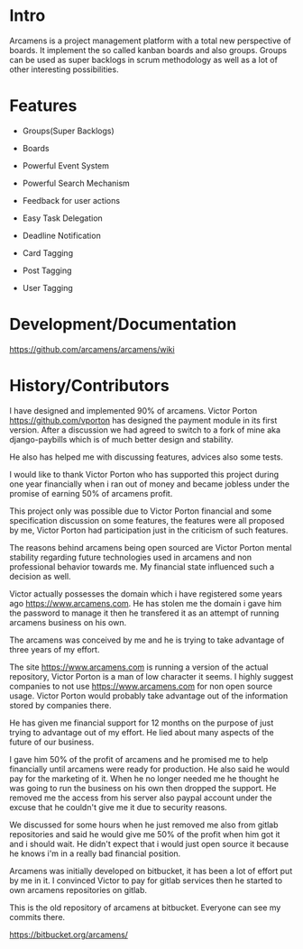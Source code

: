 # Intro

Arcamens is a project management platform with a total new perspective of boards. It implement the so called
kanban boards and also groups. Groups can be used as super backlogs in scrum methodology as well as a lot of
other interesting possibilities.

# Features

* Groups(Super Backlogs)

* Boards

* Powerful Event System

* Powerful Search Mechanism

* Feedback for user actions

* Easy Task Delegation

* Deadline Notification

* Card Tagging 

* Post Tagging

* User Tagging

# Development/Documentation

https://github.com/arcamens/arcamens/wiki

# History/Contributors

I have designed and implemented 90% of arcamens. Victor Porton https://github.com/vporton 
has designed the payment module in its first version. After a discussion we had agreed to switch to
a fork of mine aka django-paybills which is of much better design and stability. 

He also has helped me with discussing features, advices also some tests.

I would like to thank Victor Porton who has supported this project during one year 
financially when i ran out of money and became jobless under the promise of earning 50% of arcamens profit. 

This project only was possible due to Victor Porton financial and some specification discussion on
some features, the features were all proposed by me, Victor Porton had participation just in the criticism of such
features. 

The reasons behind arcamens being open sourced are Victor Porton mental stability regarding future technologies
used in arcamens and non professional behavior towards me. My financial state influenced such a decision as well.

Victor actually possesses the domain which i have registered some years ago https://www.arcamens.com. 
He has stolen me the domain i gave him the password to manage it then he transfered it as an attempt
of running arcamens business on his own. 

The arcamens was conceived by me and he is trying to take advantage of three years of my effort. 

The site https://www.arcamens.com is running a version of the actual repository, Victor Porton
is a man of low character it seems. I highly suggest companies to not use https://www.arcamens.com for non 
open source usage. Victor Porton would probably take advantage out of the information stored by companies there.

He has given me financial support for 12 months on the purpose of just trying to advantage out of my effort. He lied about many aspects
of the future of our business. 

I gave him 50% of the profit of arcamens and he promised me to help financially until arcamens were ready for production. 
He also said he would pay for the marketing of it. When he no longer needed me he thought he was going to run the business on 
his own then dropped the support. He removed me the access from his server also paypal account under the excuse that
he couldn't give me it due to security reasons. 

We discussed for some hours when he just removed me also from gitlab repositories
and said he would give me 50% of the profit when him got it and i should wait. He didn't expect that i would just open source it
because he knows i'm in a really bad financial position. 

Arcamens was initially developed on bitbucket, it has been a lot of effort put by me in it. I convinced Victor to pay
for gitlab services then he started to own arcamens repositories on gitlab. 

This is the old repository of arcamens at bitbucket. Everyone can see my commits there.

https://bitbucket.org/arcamens/



